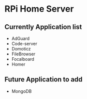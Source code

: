 # RPi Home Server

## Currently Application list

- AdGuard
- Code-server
- Domoticz
- FileBrowser
- Focalboard
- Homer

## Future Application to add

- MongoDB

